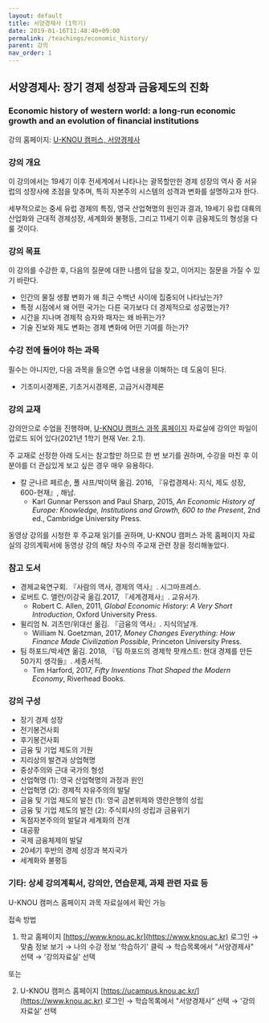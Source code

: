 ```yaml
---
layout: default
title: 서양경제사 (1학기)
date: 2019-01-16T11:48:40+09:00
permalink: /teachings/economic_history/
parent: 강의
nav_order: 1
---
```


## 서양경제사: 장기 경제 성장과 금융제도의 진화 
### Economic history of western world: a long-run economic growth and an evolution of financial institutions

강의 홈페이지: [U-KNOU 캠퍼스, 서양경제사](https://ucampus.knou.ac.kr/ekp/user/course/initUCRCourse.sdo?sbjtId=KNOU1231001&cntsId=KNOU1231)


### 강의 개요

이 강의에서는 19세기 이후 전세계에서 나타나는 괄목할만한 경제 성장의 역사 중 서유럽의 성장사에 초점을 맞추며, 특히 자본주의 시스템의 성격과 변화를 설명하고자 한다.

세부적으로는 중세 유럽 경제의 특징, 영국 산업혁명의 원인과 결과, 19세기 유럽 대륙의 산업화와 근대적 경제성장, 세계화와 불평등, 그리고 11세기 이후 금융제도의 형성을 다룰 것이다. 

### 강의 목표

이 강의를 수강한 후, 다음의 질문에 대한 나름의 답을 찾고, 이어지는 질문을 가질 수 있기 바란다.

- 인간의 물질 생활 변화가 왜 최근 수백년 사이에 집중되어 나타났는가?
- 특정 시점에서 왜 어떤 국가는 다른 국가보다 더 경제적으로 성공했는가?
- 시간을 지나며 경제적 승자와 패자는 왜 바뀌는가?
- 기술 진보와 제도 변화는 경제 변화에 어떤 기여를 하는가?

### 수강 전에 들어야 하는 과목

필수는 아니지만, 다음 과목을 들으면 수업 내용을 이해하는 데 도움이 된다.

- 기초미시경제론, 기초거시경제론, 고급거시경제론

### 강의 교재

강의안으로 수업을 진행하며, [U-KNOU 캠퍼스 과목 홈페이지](https://ucampus.knou.ac.kr/ekp/user/course/initUCRCourse.sdo?sbjtId=KNOU1231001&cntsId=KNOU1231) 자료실에 강의안 파일이 업로드 되어 있다(2021년 1학기 현재 Ver. 2.1).

주 교재로 선정한 아래 도서는 참고할만 하므로 한 번 보기를 권하며, 수강을 마친 후 이 분야를 더 관심있게 보고 싶은 경우 매우 유용하다. 

- 칼 군나르 페르손, 폴 샤프/박이택 옮김. 2016, 『유럽경제사: 지식, 제도 성장, 600-현재』, 해남. 
  * Karl Gunnar Persson and Paul Sharp, 2015, <em>An Economic History of Europe: Knowledge, Institutions and Growth, 600 to the Present</em>, 2nd ed., Cambridge University Press.

동영상 강의를 시청한 후 주교재 읽기를 권하며, U-KNOU 캠퍼스 과목 홈페이지 자료실의 강의계획서에 동영상 강의 해당 차수의 주교재 관련 장을 정리해놓았다.

### 참고 도서

- 경제교육연구회. 『사람의 역사, 경제의 역사』. 시그마프레스.
- 로버트 C. 앨런/이강국 옮김.2017, 『세계경제사』. 교유서가.
  * Robert C. Allen, 2011, <em>Global Economic History: A Very Short Introduction</em>, Oxford University Press.
- 윌리엄 N. 괴츠만/위대선 옮김. 『금융의 역사』. 지식의날개. 
  * William N. Goetzman, 2017, <em>Money Changes Everything: How Finance Made Civilization Possible</em>, Princeton University Press.
- 팀 하포드/박세연 옮김. 2018, 『팀 하포드의 경제학 팟캐스트: 현대 경제를 만든 50가지 생각들』. 세종서적. 
  * Tim Harford, 2017, <em>Fifty Inventions That Shaped the Modern Economy</em>, Riverhead Books.

### 강의 구성

- 장기 경제 성장
- 전기봉건사회
- 후기봉건사회
- 금융 및 기업 제도의 기원
- 지리상의 발견과 상업혁명
- 중상주의와 근대 국가의 형성
- 산업혁명 (1): 영국 산업혁명의 과정과 원인
- 산업혁명 (2): 경제적 자유주의의 발달
- 금융 및 기업 제도의 발전 (1): 영국 금본위제와 영란은행의 성립
- 금융 및 기업 제도의 발전 (2): 주식회사의 성립과 금융위기
- 독점자본주의의 발달과 세계화의 전개
- 대공황
- 국제 금융체제의 발달
- 20세기 후반의 경제 성장과 복지국가
- 세계화와 불평등 

### 기타: 상세 강의계획서, 강의안, 연습문제, 과제 관련 자료 등
U-KNOU 캠퍼스 홈페이지 과목 자료실에서 확인 가능

접속 방법

1. 학교 홈페이지 [https://www.knou.ac.kr](https://www.knou.ac.kr) 로그인 
→ 맞춤 정보 보기 
→ 나의 수강 정보 '학습하기' 클릭 
→ 학습목록에서 "서양경제사" 선택 
→ '강의자료실' 선택 

또는

2. U-KNOU 캠퍼스 홈페이지 [https://ucampus.knou.ac.kr/](https://www.knou.ac.kr) 로그인 
→ 학습목록에서 "서양경제사” 선택
→  '강의자료실’ 선택
